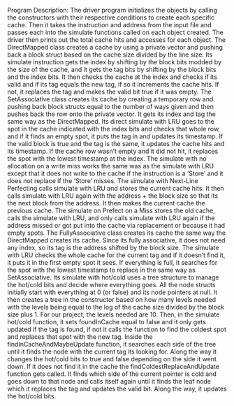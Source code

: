 Program Description: The driver program initializes the objects by calling the constructors with their respective
conditions to create each specific cache. Then it takes the instruction and address from the
input file and passes each into the simulate functions called on each object created. The driver
then prints out the total cache hits and accesses for each object.
The DirectMapped class creates a cache by using a private vector and pushing back a block
struct based on the cache size divided by the line size. Its simulate instruction gets the index by
shifting by the block bits modded by the size of the cache, and it gets the tag bits by shifting by
the block bits and the index bits. It then checks the cache at the index and checks if its valid and
if its tag equals the new tag, if so it increments the cache hits. If not, it replaces the tag and
makes the valid bit true if it was empty.
The SetAssociative class creates its cache by creating a temporary row and pushing back block
structs equal to the number of ways given and then pushes back the row onto the private vector.
It gets its index and tag the same way as the DirectMapped. Its direct simulate with LRU goes to
the spot in the cache indicated with the index bits and checks that whole row, and if it finds an
empty spot, it puts the tag in and updates its timestamp. If the valid block is true and the tag is
the same, it updates the cache hits and its timestamp. If the cache row wasn’t empty and it did
not hit, it replaces the spot with the lowest timestamp at the index. The simulate with no
allocation on a write miss works the same was as the simulate with LRU except that it does not
write to the cache if the instruction is a ‘Store’ and it does not replace if the ’Store’ misses. The
simulate with Next-Line Perfecting calls simulate with LRU and stores the current cache hits. It
then calls simulate with LRU again with the address + the block size so that its the next block
from the address. It then makes the current cache the previous cache. The simulate on Prefect
on a Miss stores the old cache, calls the simulate with LRU, and only calls simulate with LRU
again if the address missed or got put into the cache via replacement or because it had empty
spots.
The FullyAssociative class creates its cache the same way the DirectMapped creates its cache.
Since its fully associative, it does not need any index, so its tag is the address shifted by the
block size. The simulate with LRU checks the whole cache for the current tag and if it doesn’t
find it, it puts it in the first empty spot it sees. If everything is full, it searches for the spot with the
lowest timestamp to replace in the same way as SetAssociative. Its simulate with hot/cold uses
a tree structure to manage the hot/cold bits and decide where everything goes. All the node
structs initially start with everything at 0 (or false) and its node pointers at null. It then creates a
tree in the constructor based on how many levels needed with the levels being equal to the log
of the cache size divided by the block size plus 1. For our project, the levels needed are 10.
Then, in the simulate hot/cold function, it sets foundInCache equal to false and it only gets
updated if the tag is found, if not it calls the function to find the coldest spot and replaces that
spot with the new tag. Inside the findInCacheAndMaybeUpdate function, it searches each side
of the tree until it finds the node with the current tag its looking for. Along the way it changes the
hot/cold bits to true and false depending on the side it went down. If it does not find it in the
cache the findColdestReplaceAndUpdate function gets called. It finds which side of the current
pointer is cold and goes down to that node and calls itself again until it finds the leaf node which
it replaces the tag and updates the valid bit. Along the way, it updates the hot/cold bits.

